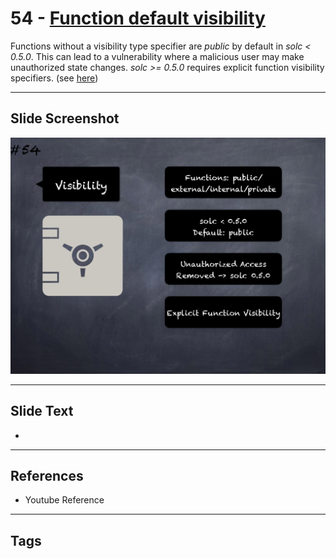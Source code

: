 # 54 - [Function default visibility](Function%20default%20visibility.md)
Functions without a visibility type specifier are _public_ by default in _solc < 0.5.0_. This can lead to a vulnerability where a malicious user may make unauthorized state changes. _solc >= 0.5.0_ requires explicit function visibility specifiers. (see [here](https://swcregistry.io/docs/SWC-100))

___
## Slide Screenshot
![054.png](../images/pitfalls_and_best_practices101/054.png)
___
## Slide Text
- 
___
## References
- Youtube Reference
___
## Tags